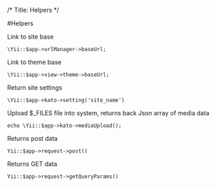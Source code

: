 /*
Title: Helpers
*/

#Helpers

Link to site base

    \Yii::$app->urlManager->baseUrl;

Link to theme base

    \Yii::$app->view->theme->baseUrl;

Return site settings

    \Yii::$app->kato->setting('site_name')

Upload $_FILES file into system, returns back Json array of media data

    echo \Yii::$app->kato->mediaUpload();

Returns post data

    Yii::$app->request->post()

Returns GET data

    Yii::$app->request->getQueryParams()